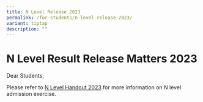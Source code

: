 ```yaml
---
title: N Level Release 2023
permalink: /for-students/n-level-release-2023/
variant: tiptap
description: ""
---
```

<h1>N Level Result Release Matters 2023</h1><p></p><p>Dear Students,</p><p>Please refer to <a href="/files/Useful Links/For Students/2023_N_Level_Handout_for_Students.pdf" rel="noopener noreferrer nofollow" target="_blank">N Level Handout 2023</a> for more information on N level admission exercise.</p>